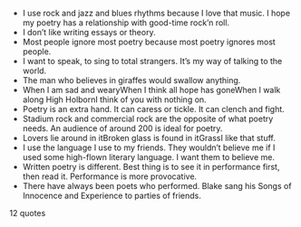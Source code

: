  - I use rock and jazz and blues rhythms because I love that music. I hope my poetry has a relationship with good-time rock’n roll.
 - I don’t like writing essays or theory.
 - Most people ignore most poetry because most poetry ignores most people.
 - I want to speak, to sing to total strangers. It’s my way of talking to the world.
 - The man who believes in giraffes would swallow anything.
 - When I am sad and wearyWhen I think all hope has goneWhen I walk along High HolbornI think of you with nothing on.
 - Poetry is an extra hand. It can caress or tickle. It can clench and fight.
 - Stadium rock and commercial rock are the opposite of what poetry needs. An audience of around 200 is ideal for poetry.
 - Lovers lie around in itBroken glass is found in itGrassI like that stuff.
 - I use the language I use to my friends. They wouldn’t believe me if I used some high-flown literary language. I want them to believe me.
 - Written poetry is different. Best thing is to see it in performance first, then read it. Performance is more provocative.
 - There have always been poets who performed. Blake sang his Songs of Innocence and Experience to parties of friends.

12 quotes
